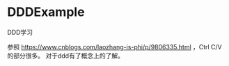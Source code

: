 # DDDExample
DDD学习 


参照 https://www.cnblogs.com/laozhang-is-phi/p/9806335.html ，Ctrl C/V的部分很多。
对于ddd有了概念上的了解。

